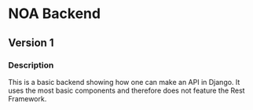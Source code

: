 # NOA Backend
## Version 1

### Description

This is a basic backend showing how one can make an API in Django. It uses the most basic components and
therefore does not feature the Rest Framework.